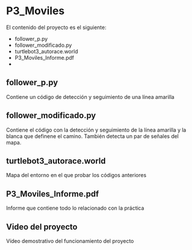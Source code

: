 # P3_Moviles
El contenido del proyecto es el siguiente:
  - follower_p.py
  - follower_modificado.py
  - turtlebot3_autorace.world
  - P3_Moviles_Informe.pdf
  - 

## follower_p.py
Contiene un código de detección y seguimiento de una línea amarilla

## follower_modificado.py
Contiene el código con la detección y seguimiento de la línea amarilla y la blanca que definene el camino. También detecta un par de señales del mapa.

## turtlebot3_autorace.world
Mapa del entorno en el que probar los códigos anteriores

## P3_Moviles_Informe.pdf
Informe que contiene todo lo relacionado con la práctica

## Video del proyecto
Vídeo demostrativo del funcionamiento del proyecto
